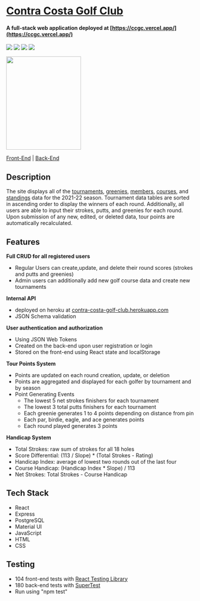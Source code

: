 
# [Contra Costa Golf Club](https://ccgc.vercel.app/)
#### A full-stack web application deployed at [https://ccgc.vercel.app/](https://ccgc.vercel.app/)

![](https://img.shields.io/badge/Express.js-404D59?style=for-the-badge)
![](https://img.shields.io/badge/React-20232A?style=for-the-badge&logo=react&logoColor=61DAFB)
![](https://img.shields.io/badge/PostgreSQL-316192?style=for-the-badge&logo=postgresql&logoColor=white)
![](https://img.shields.io/badge/JavaScript-F7DF1E?style=for-the-badge&logo=javascript&logoColor=black)

[<img src="https://i.ibb.co/72nKCSf/ccgc-Logo11.png" width="200" height="250"/>](https://ccgc.vercel.app/)



[Front-End](https://github.com/MattPereira/ccgc-frontend) | 
[Back-End](https://github.com/MattPereira/ccgc-backend)


## Description
The site displays all of the [tournaments](https://ccgc.vercel.app/tournaments), [greenies](https://ccgc.vercel.app/greenies), [members](https://ccgc.vercel.app/members), [courses](https://ccgc.vercel.app/courses), and [standings](https://ccgc.vercel.app/standings) data for the 2021-22 season. Tournament data tables are sorted in ascending order to display the winners of each round. Additionally, all users are able to input their strokes, putts, and greenies for each round. Upon submission of any new, edited, or deleted data, tour points are automatically recalculated. 


## Features
**Full CRUD for all registered users**
  * Regular Users can create,update, and delete their round scores (strokes and putts and greenies) 
  * Admin users can additionally add new golf course data and create new tournaments

**Internal API**
  * deployed on heroku at [contra-costa-golf-club.herokuapp.com](https://contra-costa-golf-club.herokuapp.com/)
  * JSON Schema validation
  
**User authentication and authorization**
  * Using JSON Web Tokens 
  * Created on the back-end upon user registration or login
  * Stored on the front-end using React state and localStorage

**Tour Points System**
  * Points are updated on each round creation, update, or deletion
  * Points are aggregated and displayed for each golfer by tournament and by season
  * Point Generating Events
    * The lowest 5 net strokes finishers for each tournament
    * The lowest 3 total putts finishers for each tournament
    * Each greenie generates 1 to 4 points depending on distance from pin
    * Each par, birdie, eagle, and ace generates points
    * Each round played generates 3 points

**Handicap System**
  * Total Strokes: raw sum of strokes for all 18 holes
  * Score Differential: (113 / Slope) * (Total Strokes - Rating)
  * Handicap Index: average of lowest two rounds out of the last four
  * Course Handicap: (Handicap Index * Slope) / 113
  * Net Strokes: Total Strokes - Course Handicap

## Tech Stack
* React
* Express
* PostgreSQL
* Material UI
* JavaScript
* HTML
* CSS


## Testing
* 104 front-end tests with [React Testing Library](https://testing-library.com/docs/react-testing-library/intro/)
* 180 back-end tests with [SuperTest](https://www.npmjs.com/package/supertest)
* Run using "npm test"
